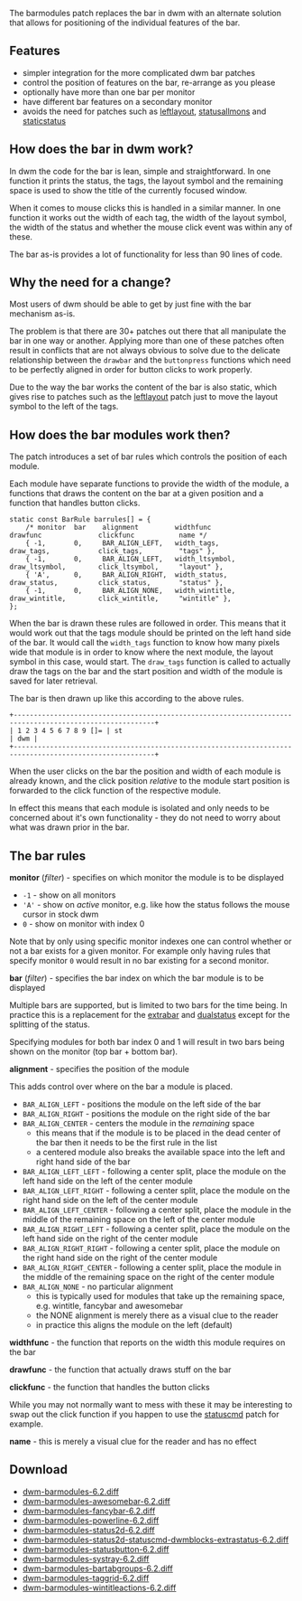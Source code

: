 The barmodules patch replaces the bar in dwm with an alternate solution that allows for positioning of the individual features of the bar.

## Features
* simpler integration for the more complicated dwm bar patches
* control the position of features on the bar, re-arrange as you please
* optionally have more than one bar per monitor
* have different bar features on a secondary monitor
* avoids the need for patches such as [leftlayout](https://dwm.suckless.org/patches/leftlayout/), [statusallmons](https://dwm.suckless.org/patches/statusallmons/) and [staticstatus](https://dwm.suckless.org/patches/staticstatus/)

## How does the bar in dwm work?

In dwm the code for the bar is lean, simple and straightforward. In one function it prints the status, the tags, the layout symbol and the remaining space is used to show the title of the currently focused window.

When it comes to mouse clicks this is handled in a similar manner. In one function it works out the width of each tag, the width of the layout symbol, the width of the status and whether the mouse click event was within any of these.

The bar as-is provides a lot of functionality for less than 90 lines of code.

## Why the need for a change?

Most users of dwm should be able to get by just fine with the bar mechanism as-is.

The problem is that there are 30+ patches out there that all manipulate the bar in one way or another. Applying more than one of these patches often result in conflicts that are not always obvious to solve due to the delicate relationship between the `drawbar` and the `buttonpress` functions which need to be perfectly aligned in order for button clicks to work properly.

Due to the way the bar works the content of the bar is also static, which gives rise to patches such as the [leftlayout](https://dwm.suckless.org/patches/leftlayout/) patch just to move the layout symbol to the left of the tags.

## How does the bar modules work then?

The patch introduces a set of bar rules which controls the position of each module.

Each module have separate functions to provide the width of the module, a functions that draws the content on the bar at a given position and a function that handles button clicks.


```
static const BarRule barrules[] = {
    /* monitor  bar    alignment         widthfunc              drawfunc              clickfunc           name */
    { -1,       0,     BAR_ALIGN_LEFT,   width_tags,            draw_tags,            click_tags,         "tags" },
    { -1,       0,     BAR_ALIGN_LEFT,   width_ltsymbol,        draw_ltsymbol,        click_ltsymbol,     "layout" },
    { 'A',      0,     BAR_ALIGN_RIGHT,  width_status,          draw_status,          click_status,       "status" },
    { -1,       0,     BAR_ALIGN_NONE,   width_wintitle,        draw_wintitle,        click_wintitle,     "wintitle" },
};
```

When the bar is drawn these rules are followed in order. This means that it would work out that the tags module should be printed on the left hand side of the bar. It would call the `width_tags` function to know how many pixels wide that module is in order to know where the next module, the layout symbol in this case, would start. The `draw_tags` function is called to actually draw the tags on the bar and the start position and width of the module is saved for later retrieval.

The bar is then drawn up like this according to the above rules.

```
+---------------------------------------------------------------------------------------------------------+
| 1 2 3 4 5 6 7 8 9 []= | st                                                                        | dwm |
+---------------------------------------------------------------------------------------------------------+
```

When the user clicks on the bar the position and width of each module is already known, and the click position _relative_ to the module start position is forwarded to the click function of the respective module.

In effect this means that each module is isolated and only needs to be concerned about it's own functionality - they do not need to worry about what was drawn prior in the bar.

## The bar rules

**monitor** (_filter_) - specifies on which monitor the module is to be displayed

* `-1` - show on all monitors
* `'A'` - show on _active_ monitor, e.g. like how the status follows the mouse cursor in stock dwm
* `0` - show on monitor with index 0

Note that by only using specific monitor indexes one can control whether or not a bar exists for a given monitor. For example only having rules that specify monitor `0` would result in no bar existing for a second monitor.

**bar** (_filter_) - specifies the bar index on which the bar module is to be displayed

Multiple bars are supported, but is limited to two bars for the time being. In practice this is a replacement for the [extrabar](https://dwm.suckless.org/patches/extrabar/) and [dualstatus](https://dwm.suckless.org/patches/dualstatus/) except for the splitting of the status.

Specifying modules for both bar index 0 and 1 will result in two bars being shown on the monitor (top bar + bottom bar).

**alignment** - specifies the position of the module

This adds control over where on the bar a module is placed.

* `BAR_ALIGN_LEFT` - positions the module on the left side of the bar
* `BAR_ALIGN_RIGHT` - positions the module on the right side of the bar
* `BAR_ALIGN_CENTER` - centers the module in the _remaining_ space
    * this means that if the module is to be placed in the dead center of the bar then it needs to be the first rule in the list
    * a centered module also breaks the available space into the left and right hand side of the bar
* `BAR_ALIGN_LEFT_LEFT` - following a center split, place the module on the left hand side on the left of the center module
* `BAR_ALIGN_LEFT_RIGHT` - following a center split, place the module on the right hand side on the left of the center module
* `BAR_ALIGN_LEFT_CENTER` - following a center split, place the module in the middle of the remaining space on the left of the center module
* `BAR_ALIGN_RIGHT_LEFT` - following a center split, place the module on the left hand side on the right of the center module
* `BAR_ALIGN_RIGHT_RIGHT` - following a center split, place the module on the right hand side on the right of the center module
* `BAR_ALIGN_RIGHT_CENTER` - following a center split, place the module in the middle of the remaining space on the right of the center module
* `BAR_ALIGN_NONE` - no particular alignment
    * this is typically used for modules that take up the remaining space, e.g. wintitle, fancybar and awesomebar
    * the NONE alignment is merely there as a visual clue to the reader
    * in practice this aligns the module on the left (default)

**widthfunc** - the function that reports on the width this module requires on the bar

**drawfunc** - the function that actually draws stuff on the bar

**clickfunc** - the function that handles the button clicks

While you may not normally want to mess with these it may be interesting to swap out the click function if you happen to use the [statuscmd](https://dwm.suckless.org/patches/statuscmd/) patch for example.

**name** - this is merely a visual clue for the reader and has no effect

## Download
* [dwm-barmodules-6.2.diff](https://github.com/bakkeby/patches/blob/master/dwm/dwm-barmodules-6.2.diff)
* [dwm-barmodules-awesomebar-6.2.diff](https://github.com/bakkeby/patches/blob/master/dwm/dwm-barmodules-awesomebar-6.2.diff)
* [dwm-barmodules-fancybar-6.2.diff](https://github.com/bakkeby/patches/blob/master/dwm/dwm-barmodules-fancybar-6.2.diff)
* [dwm-barmodules-powerline-6.2.diff](https://github.com/bakkeby/patches/blob/master/dwm/dwm-barmodules-powerline-6.2.diff)
* [dwm-barmodules-status2d-6.2.diff](https://github.com/bakkeby/patches/blob/master/dwm/dwm-barmodules-status2d-6.2.diff)
* [dwm-barmodules-status2d-statuscmd-dwmblocks-extrastatus-6.2.diff](https://github.com/bakkeby/patches/blob/master/dwm/dwm-barmodules-status2d-statuscmd-dwmblocks-extrastatus-6.2.diff)
* [dwm-barmodules-statusbutton-6.2.diff](https://github.com/bakkeby/patches/blob/master/dwm/dwm-barmodules-statusbutton-6.2.diff)
* [dwm-barmodules-systray-6.2.diff](https://github.com/bakkeby/patches/blob/master/dwm/dwm-barmodules-systray-6.2.diff)
* [dwm-barmodules-bartabgroups-6.2.diff](https://github.com/bakkeby/patches/blob/master/dwm/dwm-barmodules-bartabgroups-6.2.diff)
* [dwm-barmodules-taggrid-6.2.diff](https://github.com/bakkeby/patches/blob/master/dwm/dwm-barmodules-taggrid-6.2.diff)
* [dwm-barmodules-wintitleactions-6.2.diff](https://github.com/bakkeby/patches/blob/master/dwm/dwm-barmodules-wintitleactions-6.2.diff)